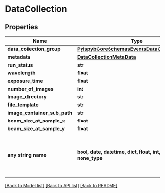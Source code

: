 # DataCollection


## Properties
Name | Type | Description | Notes
------------ | ------------- | ------------- | -------------
**data_collection_group** | [**PyispybCoreSchemasEventsDataCollectionGroup**](PyispybCoreSchemasEventsDataCollectionGroup.md) |  | 
**metadata** | [**DataCollectionMetaData**](DataCollectionMetaData.md) |  | 
**run_status** | **str** |  | [optional] 
**wavelength** | **float** |  | [optional] 
**exposure_time** | **float** |  | [optional] 
**number_of_images** | **int** |  | [optional] 
**image_directory** | **str** |  | [optional] 
**file_template** | **str** |  | [optional] 
**image_container_sub_path** | **str** |  | [optional] 
**beam_size_at_sample_x** | **float** |  | [optional] 
**beam_size_at_sample_y** | **float** |  | [optional] 
**any string name** | **bool, date, datetime, dict, float, int, list, str, none_type** | any string name can be used but the value must be the correct type | [optional]

[[Back to Model list]](../README.md#documentation-for-models) [[Back to API list]](../README.md#documentation-for-api-endpoints) [[Back to README]](../README.md)


